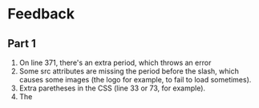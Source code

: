 Feedback
========

## Part 1

1. On line 371, there's an extra period, which throws an error
2. Some src attributes are missing the period before the slash, which causes some images (the logo for example, to fail to load sometimes).
3. Extra paretheses in the CSS (line 33 or 73, for example).
4. The 